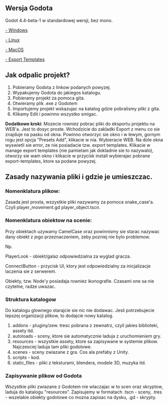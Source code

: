 ## Wersja Godota

Godot 4.4-beta-1 w standardowej wersji, bez mono.

[- Windows](https://github.com/godotengine/godot-builds/releases/download/4.4-beta1/Godot_v4.4-beta1_win64.exe.zip)

[- Linux](https://github.com/godotengine/godot-builds/releases/download/4.4-beta1/Godot_v4.4-beta1_linux.x86_64.zip)

[- MacOS](https://github.com/godotengine/godot-builds/releases/download/4.4-beta1/Godot_v4.4-beta1_macos.universal.zip)

[- Export Templates](https://github.com/godotengine/godot-builds/releases/download/4.4-beta1/Godot_v4.4-beta1_export_templates.tpz)

## Jak odpalic projekt?

1. Pobieramy Godota z linkow podanych powyzej.
2. Wypakujemy Godota do jakiegos katalogu.
3. Pobieramy projekt za pomoca gita.
4. Otwieramy plik .exe z Godotem
5. Importujemy projekt wskazujac na katalog gdzie pobralismy pliki z gita.
6. Klikamy Edit i powinno wszystko smigac.

**Dodatkowe kroki**:
Mozecie rowniez pobrac pliki do eksportu projektu na WEB'a. Jest to dosyc proste. Wchodzicie do zakladki Export z menu co sie znajduje na pasku od okna. Powinno otworzyc sie okno i w lewym, gornym rogu jest opcja "Presets Add", klikacie w nia. Wybieracie WEB. Na dole okna wyswietli sie error, ze nie posiadacie tzw. export templates. Klikacie w manage export templates (nie pamietam jak dokladnie sie to nazywalo), otworzy sie wam okno i klikacie w przycisk install wybierajac pobrane export-templates, ktore sa podane powyzej.

## Zasady nazywania pliki i gdzie je umieszczac.

### Nomenklatura plikow:

Zasada jest prosta, wszystkie pliki nazywamy za pomoca snake_case'a. Czyli player_movement.gd player_object.tscn.

### Nomenklatura obiektow na scenie:

Przy obiektach uzywamy CamelCase oraz powinnismy sie starac nazywac dany obiekt z jego przeznaczeniem, zeby pozniej nie bylo problemow. 

Np.

PlayerLook - obiekt/galaz odpowiedzialna za wyglad gracza.

ConnectButton - przycisk UI, ktory jest odpowiedzialny za inicjalizacje laczenia sie z serwerem.

Obiekty, tzw. Node'y posiadaja rowniez ikonografie. Czasami one sa nie czytelne, radze uwazac.

### Struktura katalogow

Do katalogu glownego starajcie sie nic nie dodawac. Jesli potrzebujecie lepszej organizacji plikow, to dodajcie nowy katalog.

1. addons - pluginy/zew. tresc pobrana z zewnatrz, czyli jakies biblioteki, assety itd.
2. autoloads - sceny, ktore sie automatycznie laduja z uruchomieniem gry.
3. resources - wszystkie assety, ktore sa zapisywane w systemie plikow. Najczesciej laduja tam pliki godotowe.
4. scenes - sceny zwiazane z gra. Cos ala prefaby z Unity.
5. scripts - kod.
6. static_files - pliki z teksturami, blendera, modele 3D, muzyka itd.

### Zapisywanie plikow od Godota

Wszystkie pliki zwiazane z Godotem nie wlaczajac w to scen oraz skryptow, laduja do katalogu "resources". Zapisujemy w formatach .tscn - sceny, .tres - wszelakie obiekty godotowe co mozna zapisac na dysku, .gd - skrypty.
